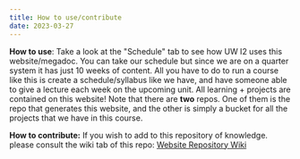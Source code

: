 ```yaml
---
title: How to use/contribute
date: 2023-03-27
---
```


**How to use**: Take a look at the "Schedule" tab to see how UW I2 uses this website/megadoc. You can take our schedule but since we are on a quarter system it has just 10 weeks of content. All you have to do to run a course like this is create a schedule/syllabus like we have, and have someone able to give a lecture each week on the upcoming unit. All learning + projects are contained on this website! Note that there are **two** repos. One of them is the repo that generates this website, and the other is simply a bucket for all the projects that we have in this course.

**How to contribute:** If you wish to add to this repository of knowledge. please consult the wiki tab of this repo: [Website Repository Wiki](https://github.com/interactive-intelligence/intro-neuro-ai-website/wiki)